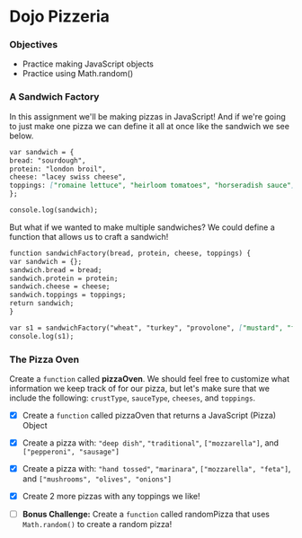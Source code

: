# Dojo Pizzeria

### Objectives

- Practice making JavaScript objects
- Practice using Math.random()

### A Sandwich Factory

In this assignment we'll be making pizzas in JavaScript! And if we're going to just make one pizza we can define it all at once like the sandwich we see below.

```md
var sandwich = {
bread: "sourdough",
protein: "london broil",
cheese: "lacey swiss cheese",
toppings: ["romaine lettuce", "heirloom tomatoes", "horseradish sauce"]
};

console.log(sandwich);
```

But what if we wanted to make multiple sandwiches? We could define a function that allows us to craft a sandwich!

```md
function sandwichFactory(bread, protein, cheese, toppings) {
var sandwich = {};
sandwich.bread = bread;
sandwich.protein = protein;
sandwich.cheese = cheese;
sandwich.toppings = toppings;
return sandwich;
}

var s1 = sandwichFactory("wheat", "turkey", "provolone", ["mustard", "fried onions", "arugula"]);
console.log(s1);
```

### The Pizza Oven

Create a `function` called **pizzaOven**. We should feel free to customize what information we keep track of for our pizza, but let's make sure that we include the following: `crustType`, `sauceType`, `cheeses`, and `toppings`.

- [x] Create a `function` called pizzaOven that returns a JavaScript (Pizza) Object

- [x] Create a pizza with: `"deep dish"`, `"traditional"`, `["mozzarella"]`, and `["pepperoni", "sausage"]`

- [x] Create a pizza with: `"hand tossed"`, `"marinara"`, `["mozzarella", "feta"]`, and `["mushrooms", "olives", "onions"]`

- [x] Create 2 more pizzas with any toppings we like!

- [ ] **Bonus Challenge:** Create a `function` called randomPizza that uses `Math.random()` to create a random pizza!
